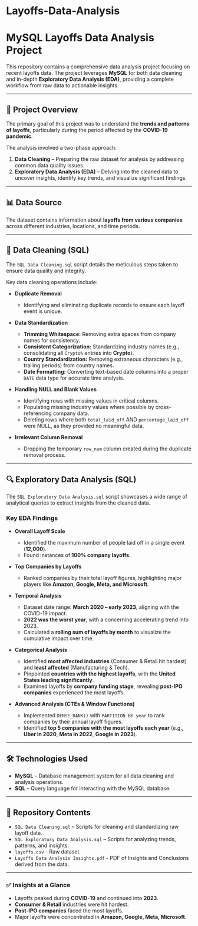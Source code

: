 # Layoffs-Data-Analysis

# MySQL Layoffs Data Analysis Project  

This repository contains a comprehensive data analysis project focusing on recent layoffs data. The project leverages **MySQL** for both data cleaning and in-depth **Exploratory Data Analysis (EDA)**, providing a complete workflow from raw data to actionable insights.  

---

## 📌 Project Overview  

The primary goal of this project was to understand the **trends and patterns of layoffs**, particularly during the period affected by the **COVID-19 pandemic**.  

The analysis involved a two-phase approach:  

1. **Data Cleaning** – Preparing the raw dataset for analysis by addressing common data quality issues.  
2. **Exploratory Data Analysis (EDA)** – Delving into the cleaned data to uncover insights, identify key trends, and visualize significant findings.  

---

## 📊 Data Source  

The dataset contains information about **layoffs from various companies** across different industries, locations, and time periods.  

---

## 🧹 Data Cleaning (SQL)  

The `SQL Data Cleaning.sql` script details the meticulous steps taken to ensure data quality and integrity.  

Key data cleaning operations include:  

- **Duplicate Removal**  
  - Identifying and eliminating duplicate records to ensure each layoff event is unique.  

- **Data Standardization**  
  - **Trimming Whitespace:** Removing extra spaces from company names for consistency.  
  - **Consistent Categorization:** Standardizing industry names (e.g., consolidating all `Crypto%` entries into **Crypto**).  
  - **Country Standardization:** Removing extraneous characters (e.g., trailing periods) from country names.  
  - **Date Formatting:** Converting text-based date columns into a proper `DATE` data type for accurate time analysis.  

- **Handling NULL and Blank Values**  
  - Identifying rows with missing values in critical columns.  
  - Populating missing industry values where possible by cross-referencing company data.  
  - Deleting rows where both `total_laid_off` AND `percentage_laid_off` were NULL, as they provided no meaningful data.  

- **Irrelevant Column Removal**  
  - Dropping the temporary `row_num` column created during the duplicate removal process.  

---

## 🔍 Exploratory Data Analysis (SQL)  

The `SQL Exploratory Data Analysis.sql` script showcases a wide range of analytical queries to extract insights from the cleaned data.  

### Key EDA Findings  

- **Overall Layoff Scale**  
  - Identified the maximum number of people laid off in a single event (**12,000**).  
  - Found instances of **100% company layoffs**.  

- **Top Companies by Layoffs**  
  - Ranked companies by their total layoff figures, highlighting major players like **Amazon, Google, Meta, and Microsoft**.  

- **Temporal Analysis**  
  - Dataset date range: **March 2020 – early 2023**, aligning with the COVID-19 impact.  
  - **2022 was the worst year**, with a concerning accelerating trend into 2023.  
  - Calculated a **rolling sum of layoffs by month** to visualize the cumulative impact over time.  

- **Categorical Analysis**  
  - Identified **most affected industries** (Consumer & Retail hit hardest) and **least affected** (Manufacturing & Tech).  
  - Pinpointed **countries with the highest layoffs**, with the **United States leading significantly**.  
  - Examined layoffs by **company funding stage**, revealing **post-IPO companies** experienced the most layoffs.  

- **Advanced Analysis (CTEs & Window Functions)**  
  - Implemented `DENSE_RANK()` with `PARTITION BY year` to rank companies by their annual layoff figures.  
  - Identified **top 5 companies with the most layoffs each year** (e.g., **Uber in 2020**, **Meta in 2022**, **Google in 2023**).  

---

## 🛠️ Technologies Used  

- **MySQL** – Database management system for all data cleaning and analysis operations.  
- **SQL** – Query language for interacting with the MySQL database.  

---

## 📂 Repository Contents  

- `SQL Data Cleaning.sql` – Scripts for cleaning and standardizing raw layoff data.  
- `SQL Exploratory Data Analysis.sql` – Scripts for analyzing trends, patterns, and insights.
- `layoffs.csv` - Raw dataset.
- `Layoffs Data Analysis Insights.pdf` - PDF of Insights and Conclusions derived from the data.

---

### ✅ Insights at a Glance  

- Layoffs peaked during **COVID-19** and continued into **2023**.  
- **Consumer & Retail** industries were hit hardest.  
- **Post-IPO companies** faced the most layoffs.  
- Major layoffs were concentrated in **Amazon, Google, Meta, Microsoft**.  



